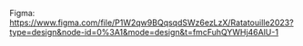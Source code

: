 Figma: https://www.figma.com/file/P1W2qw9BQqsqdSWz6ezLzX/Ratatouille2023?type=design&node-id=0%3A1&mode=design&t=fmcFuhQYWHj46AlU-1
